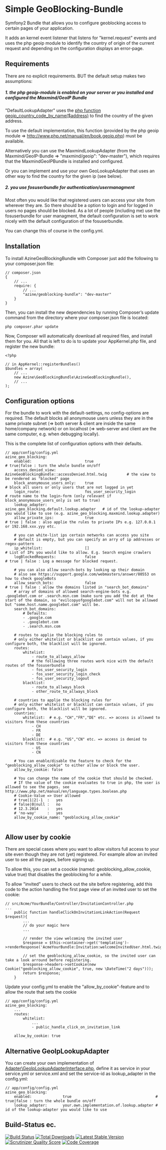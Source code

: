 Simple GeoBlocking-Bundle
=========================

Symfony2 Bundle that allows you to configure geoblocking access to certain pages of your application.

It adds an kernel event listener that listens for "kernel.request" events and uses the php geoip module to identify the country of origin of the current request and depending on the configuration displays an error-page.

## Requirements
There are no explicit requirements. BUT the default setup makes two assumptions:

##### 1. the php geoip-module is enabled on your server or you installed and configured the Maxmind/GeoIP Bundle
   
"DefaultLookupAdapter" uses the [php function geoip_country_code_by_name($address)](http://www.php.net/manual/en/function.geoip-country-code3-by-name.php) 
to find the country of the given address.

To use the default implementation, this function (provided by the php geoip module => http://www.php.net/manual/en/book.geoip.php) must be available.

Alternatively you can use the MaxmindLookupAdapter (from the Maxmind/GeoIP-Bundle => "maxmind/geoip": "dev-master"), which requires that the MaxmindGeoIPBundle 
is installed and configured.

Or you can implement and use your own GeoLookupAdapter that uses an other way to find the country for the given ip (see below).

##### 2. you use fosuserbundle for authentication/usermanagment

Most often you would like that registered users can access your site from wherever they are. So there should be a option to login and for logged 
in users no pages should be blocked. As a lot of people (including me) use the fosuserbundle for user managment, the default configuration is set 
to work nicely with the default configuration of the fosuserbundle.

You can change this of course in the config.yml.


## Installation
To install AzineGeoBlockingBundle with Composer just add the following to your composer.json file:

```
// composer.json
{
    // ...
    require: {
        // ...
        "azine/geoblocking-bundle": "dev-master"
    }
}
```

Then, you can install the new dependencies by running Composer’s update command from the directory where your composer.json file is located:

```
php composer.phar update
```

Now, Composer will automatically download all required files, and install them for you. All that is left to do is to update your AppKernel.php file, and register the new bundle:

```
<?php

// in AppKernel::registerBundles()
$bundles = array(
    // ...
   	new Azine\GeoBlockingBundle\AzineGeoBlockingBundle(),
    // ...
);
```


## Configuration options
For the bundle to work with the default-settings, no config-options are required. 
The default blocks all anonymouse users unless they are in the same 
private subnet (=> both server & client are inside the same home/company network) or on localhost (=> web-server and client are the same computer, e.g. when debugging locally).

This is the complete list of configuration options with their defaults.
```
// app/config/config.yml
azine_geo_blocking:
    enabled:              			true 										# true|false : turn the whole bundle on/off
    access_denied_view:  AzineGeoBlockingBundle::accessDenied.html.twig 		# the view to be rendered as "blocked" page
    block_anonymouse_users_only:	true		 								# block all users or only users that are not logged in yet
    login_route:          			fos_user_security_login 					# route name to the login-form (only relevant if block_anonymouse_users_only is set to true)
    lookup_adapter:       			azine_geo_blocking.default.lookup.adapter	# id of the lookup-adapter you would like to use (e.g. azine_geo_blocking.maxmind.lookup.adapter)
    allow_private_ips:    			true										# true | false : also applie the rules to private IPs e.g. 127.0.0.1 or 192.168.xxx.yyy etc.
	
	# you can white-list ips certain networks can access you site     
	# default is empty, but you can specify an arry of ip addresses or regex-pattern
    ip_whitelist:       			[]										    # List of IPs you would like to allow. E.g. Search engine crawlers
    logBlockedRequests:   			false									    # true | false : Log a message for blocked request.

	# you can also allow search-bots by looking up their domain
	# also see https://support.google.com/webmasters/answer/80553 on how to check googleBots
	allow_search_bots: 				false										# true | false : allow the domains listed in "search_bot_domains"
    # array of domains of allowed search-engine-bots e.g. .googlebot.com or .search.msn.com (make sure you add the dot at the start of the domain, so "evilcopyofgooglebot.com" will not be allowed but "some.host.name.googlebot.com" will be.
    search_bot_domains:
        # Defaults:
        - .google.com
        - .googlebot.com
        - .search.msn.com

	# routes to applie the blocking rules to
    # only either whitelist or blacklist can contain values, if you configure both, the blacklist will be ignored.
    routes:
        whitelist:
        	- route_to_allways_allow
            # the following three routes work nice with the default routes of the fosuserbundle
            - fos_user_security_login
            - fos_user_security_login_check
            - fos_user_security_logout
        blacklist:            
        	- route_to_allways_block
        	- other_route_to_allways_block

	# countries to applie the blocking rules for
    # only either whitelist or blacklist can contain values, if you configure both, the blacklist will be ignored.
    countries:
        whitelist:  # e.g. "CH","FR","DE" etc. => access is allowed to visitors from these countries
        	- CH
        	- FR
        	- DE
        blacklist:  # e.g. "US","CN" etc. => access is denied to visitors from these countries
        	- US
        	- CN
        	
    # You can enable/disable the feature to check for the "geoblocking_allow_cookie" to either allow or block the user. 
    allow_by_cookie: false 
    
    # You can change the name of the cookie that should be checked. 
    # If the value of the cookie evaluates to true in php, the user is allowed to see the pages. see http://www.php.net/manual/en/language.types.boolean.php
    # Cookie-Value => User allowed
    # true|1|2|-1  :   yes
    # false|0|null :   no
    # 12.3.2014    :   yes
    # 'no-way'     :   yes 
    allow_by_cookie_name: "geoblocking_allow_cookie"
      
```

## Allow user by cookie
There are special cases where you want to allow visitors full access to your site even though they are not (yet) registered. For example allow an invited user to see all the pages, before signing up.

To allow this, you can set a coockie (named: geoblocking_allow_cookie, value true) that disables the geoblocking for a while.

To allow "invited" users to check out the site before registering, add this code to the action handling the first page view of an invited user to set the cookie:

```
// src/Acme/YourBundle/Controller/InvitationController.php
...
    public function handleClickOnInvitationLinkAction(Request $request){
        ...
        // do your magic here 
        ...
        
        // render the view welcoming the invited user
        $response = $this->container->get('templating')->renderResponse('AcmeYourBundle:Invitation:welcomeInvitedUser.html.twig.');
        
        // set the geoblocking_allow_cookie, so the invited user can take a look arround before registering.
        $response->headers->setCookie(new Cookie("geoblocking_allow_cookie", true, new \DateTime("2 days")));
        return $response;
    }
```

Update your config.yml to enable the "allow_by_cookie"-feature and to allow the route that sets the cookie
```
// app/config/config.yml
azine_geo_blocking:
    ...
    routes:
        whitelist:
            ...
            - public_handle_click_on_invitation_link
            
    allow_by_cookie: true  
```

## Alternative GeoIpLookupAdapter
You can create your own implementation of [Adapter\GeoIpLookupAdapterInterface.php](Adapter/GeoIpLookupAdapterInterface.php), define it as service in your service.yml or service.xml and set the service-id as lookup_adapter in the config.yml:
```
// app/config/config.yml
azine_geo_blocking:
    enabled:              true 										# true|false : turn the whole bundle on/off
    lookup_adapter:       your.own.implementation.of.lookup.adapter	# id of the lookup-adapter you would like to use
``` 



## Build-Status ec.
[![Build Status](https://travis-ci.org/azine/geoblocking-bundle.png)](https://travis-ci.org/azine/geoblocking-bundle)
[![Total Downloads](https://poser.pugx.org/azine/geoblocking-bundle/downloads.png)](https://packagist.org/packages/azine/geoblocking-bundle)
[![Latest Stable Version](https://poser.pugx.org/azine/geoblocking-bundle/v/stable.png)](https://packagist.org/packages/azine/geoblocking-bundle)
[![Scrutinizer Quality Score](https://scrutinizer-ci.com/g/azine/geoblocking-bundle/badges/quality-score.png?s=c6d9068893471309c3de0cadd2cf9f8f51804c91)](https://scrutinizer-ci.com/g/azine/geoblocking-bundle/)
[![Code Coverage](https://scrutinizer-ci.com/g/azine/geoblocking-bundle/badges/coverage.png?s=bb74d9f20c0797f3a49b57aad0ae3258666513cb)](https://scrutinizer-ci.com/g/azine/geoblocking-bundle/)
